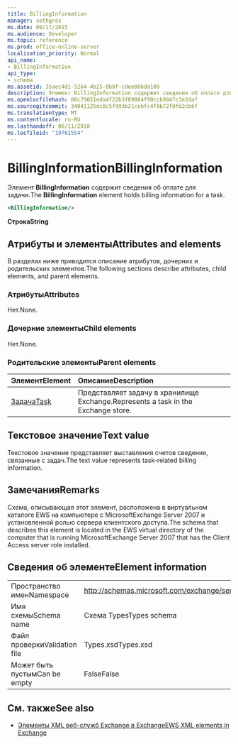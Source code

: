 ```yaml
---
title: BillingInformation
manager: sethgros
ms.date: 09/17/2015
ms.audience: Developer
ms.topic: reference
ms.prod: office-online-server
localization_priority: Normal
api_name:
- BillingInformation
api_type:
- schema
ms.assetid: 35aec4d1-5264-4b25-8b8f-cdee886da109
description: Элемент BillingInformation содержит сведения об оплате для задачи.
ms.openlocfilehash: 88c79851eda4f22b3f89084f90ccb9847c3e2daf
ms.sourcegitcommit: 34041125dc8c5f993b21cebfc4f8b72f0fd2cb6f
ms.translationtype: MT
ms.contentlocale: ru-RU
ms.lasthandoff: 06/11/2018
ms.locfileid: "19761554"
---
```

# <a name="billinginformation"></a><span data-ttu-id="a1ae0-103">BillingInformation</span><span class="sxs-lookup"><span data-stu-id="a1ae0-103">BillingInformation</span></span>

<span data-ttu-id="a1ae0-104">Элемент **BillingInformation** содержит сведения об оплате для задачи.</span><span class="sxs-lookup"><span data-stu-id="a1ae0-104">The **BillingInformation** element holds billing information for a task.</span></span> 
  
```xml
<BillingInformation/>
```

 <span data-ttu-id="a1ae0-105">**Строка**</span><span class="sxs-lookup"><span data-stu-id="a1ae0-105">**String**</span></span>
## <a name="attributes-and-elements"></a><span data-ttu-id="a1ae0-106">Атрибуты и элементы</span><span class="sxs-lookup"><span data-stu-id="a1ae0-106">Attributes and elements</span></span>

<span data-ttu-id="a1ae0-107">В разделах ниже приводится описание атрибутов, дочерних и родительских элементов.</span><span class="sxs-lookup"><span data-stu-id="a1ae0-107">The following sections describe attributes, child elements, and parent elements.</span></span>
  
### <a name="attributes"></a><span data-ttu-id="a1ae0-108">Атрибуты</span><span class="sxs-lookup"><span data-stu-id="a1ae0-108">Attributes</span></span>

<span data-ttu-id="a1ae0-109">Нет.</span><span class="sxs-lookup"><span data-stu-id="a1ae0-109">None.</span></span>
  
### <a name="child-elements"></a><span data-ttu-id="a1ae0-110">Дочерние элементы</span><span class="sxs-lookup"><span data-stu-id="a1ae0-110">Child elements</span></span>

<span data-ttu-id="a1ae0-111">Нет.</span><span class="sxs-lookup"><span data-stu-id="a1ae0-111">None.</span></span>
  
### <a name="parent-elements"></a><span data-ttu-id="a1ae0-112">Родительские элементы</span><span class="sxs-lookup"><span data-stu-id="a1ae0-112">Parent elements</span></span>

|<span data-ttu-id="a1ae0-113">**Элемент**</span><span class="sxs-lookup"><span data-stu-id="a1ae0-113">**Element**</span></span>|<span data-ttu-id="a1ae0-114">**Описание**</span><span class="sxs-lookup"><span data-stu-id="a1ae0-114">**Description**</span></span>|
|:-----|:-----|
|[<span data-ttu-id="a1ae0-115">Задача</span><span class="sxs-lookup"><span data-stu-id="a1ae0-115">Task</span></span>](task.md) <br/> |<span data-ttu-id="a1ae0-116">Представляет задачу в хранилище Exchange.</span><span class="sxs-lookup"><span data-stu-id="a1ae0-116">Represents a task in the Exchange store.</span></span>  <br/> |
   
## <a name="text-value"></a><span data-ttu-id="a1ae0-117">Текстовое значение</span><span class="sxs-lookup"><span data-stu-id="a1ae0-117">Text value</span></span>

<span data-ttu-id="a1ae0-118">Текстовое значение представляет выставления счетов сведения, связанные с задач.</span><span class="sxs-lookup"><span data-stu-id="a1ae0-118">The text value represents task-related billing information.</span></span>
  
## <a name="remarks"></a><span data-ttu-id="a1ae0-119">Замечания</span><span class="sxs-lookup"><span data-stu-id="a1ae0-119">Remarks</span></span>

<span data-ttu-id="a1ae0-120">Схема, описывающая этот элемент, расположена в виртуальном каталоге EWS на компьютере с MicrosoftExchange Server 2007 и установленной ролью сервера клиентского доступа.</span><span class="sxs-lookup"><span data-stu-id="a1ae0-120">The schema that describes this element is located in the EWS virtual directory of the computer that is running MicrosoftExchange Server 2007 that has the Client Access server role installed.</span></span>
  
## <a name="element-information"></a><span data-ttu-id="a1ae0-121">Сведения об элементе</span><span class="sxs-lookup"><span data-stu-id="a1ae0-121">Element information</span></span>

|||
|:-----|:-----|
|<span data-ttu-id="a1ae0-122">Пространство имен</span><span class="sxs-lookup"><span data-stu-id="a1ae0-122">Namespace</span></span>  <br/> |http://schemas.microsoft.com/exchange/services/2006/types  <br/> |
|<span data-ttu-id="a1ae0-123">Имя схемы</span><span class="sxs-lookup"><span data-stu-id="a1ae0-123">Schema name</span></span>  <br/> |<span data-ttu-id="a1ae0-124">Схема Types</span><span class="sxs-lookup"><span data-stu-id="a1ae0-124">Types schema</span></span>  <br/> |
|<span data-ttu-id="a1ae0-125">Файл проверки</span><span class="sxs-lookup"><span data-stu-id="a1ae0-125">Validation file</span></span>  <br/> |<span data-ttu-id="a1ae0-126">Types.xsd</span><span class="sxs-lookup"><span data-stu-id="a1ae0-126">Types.xsd</span></span>  <br/> |
|<span data-ttu-id="a1ae0-127">Может быть пустым</span><span class="sxs-lookup"><span data-stu-id="a1ae0-127">Can be empty</span></span>  <br/> |<span data-ttu-id="a1ae0-128">False</span><span class="sxs-lookup"><span data-stu-id="a1ae0-128">False</span></span>  <br/> |
   
## <a name="see-also"></a><span data-ttu-id="a1ae0-129">См. также</span><span class="sxs-lookup"><span data-stu-id="a1ae0-129">See also</span></span>



- [<span data-ttu-id="a1ae0-130">Элементы XML веб-служб Exchange в Exchange</span><span class="sxs-lookup"><span data-stu-id="a1ae0-130">EWS XML elements in Exchange</span></span>](ews-xml-elements-in-exchange.md)

